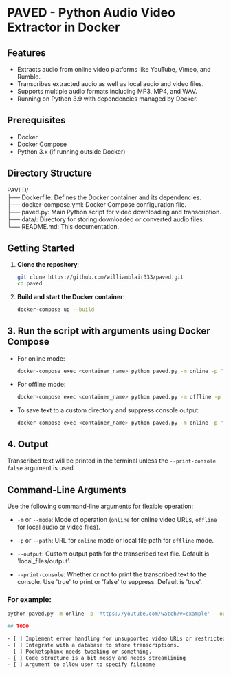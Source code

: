 # PAVED - Python Audio Video Extractor in Docker

## Features

- Extracts audio from online video platforms like YouTube, Vimeo, and Rumble.
- Transcribes extracted audio as well as local audio and video files.
- Supports multiple audio formats including MP3, MP4, and WAV.
- Running on Python 3.9 with dependencies managed by Docker.

## Prerequisites

- Docker
- Docker Compose
- Python 3.x (if running outside Docker)

## Directory Structure

PAVED/  
├── Dockerfile: Defines the Docker container and its dependencies.  
├── docker-compose.yml: Docker Compose configuration file.  
├── paved.py: Main Python script for video downloading and transcription.  
├── data/: Directory for storing downloaded or converted audio files.  
└── README.md: This documentation.  

## Getting Started

1. **Clone the repository**:
    ```bash
    git clone https://github.com/williamblair333/paved.git
    cd paved
    ```

2. **Build and start the Docker container**:
    ```bash
    docker-compose up --build
    ```

## 3. **Run the script with arguments using Docker Compose**

- For online mode:
    ```bash
    docker-compose exec <container_name> python paved.py -m online -p 'https://youtube.com/watch?v=example'
    ```
  
- For offline mode:
    ```bash
    docker-compose exec <container_name> python paved.py -m offline -p '/path/to/local/audio.wav'
    ```

- To save text to a custom directory and suppress console output:
    ```bash
    docker-compose exec <container_name> python paved.py -m online -p 'https://youtube.com/watch?v=example' --output '/custom/output/file.txt' --print-console false
    ```

## 4. **Output**

Transcribed text will be printed in the terminal unless the `--print-console false` argument is used.

## Command-Line Arguments

Use the following command-line arguments for flexible operation:

- `-m` or `--mode`: Mode of operation (`online` for online video URLs, `offline` for local audio or video files).
  
- `-p` or `--path`: URL for `online` mode or local file path for `offline` mode.
  
- `--output`: Custom output path for the transcribed text file. Default is 'local_files/output'.
  
- `--print-console`: Whether or not to print the transcribed text to the console. Use 'true' to print or 'false' to suppress. Default is 'true'.
  
### For example:

```bash
python paved.py -m online -p 'https://youtube.com/watch?v=example' --output '/custom/output/file.txt' --print-console false

## TODO

- [ ] Implement error handling for unsupported video URLs or restricted content.
- [ ] Integrate with a database to store transcriptions.
- [ ] Pocketsphinx needs tweaking or something. 
- [ ] Code structure is a bit messy and needs streamlining
- [ ] Argument to allow user to specify filename
